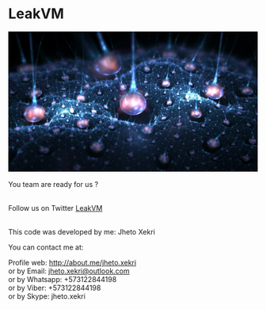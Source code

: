 LeakVM
======

![LeakVM](LeakVM.jpg)

You team are ready for us ?<br><br>

Follow us on Twitter [LeakVM](https://twitter.com/search?q=%23LeakVM&src=typd)<br><br>

This code was developed by me: Jheto Xekri<br>

You can contact me at:<br>

Profile web: http://about.me/jheto.xekri<br>
or by Email: jheto.xekri@outlook.com<br>
or by Whatsapp: +573122844198<br>
or by Viber: +573122844198<br>
or by Skype: jheto.xekri<br>
